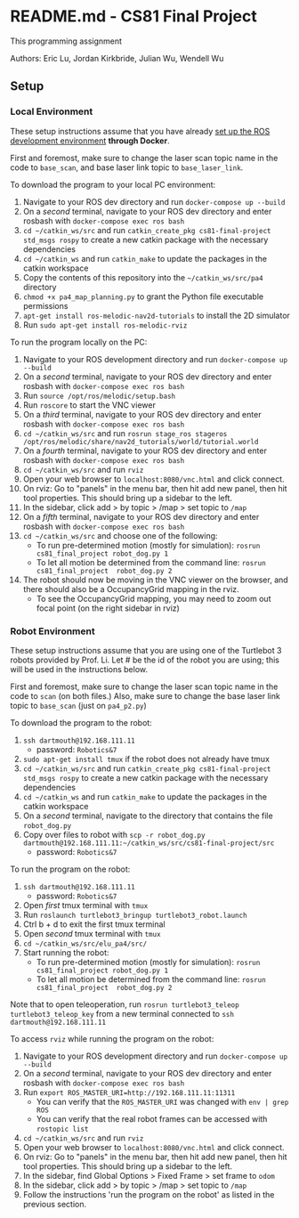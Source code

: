 # README.md - CS81 Final Project

This programming assignment

Authors: Eric Lu, Jordan Kirkbride, Julian Wu, Wendell Wu

## Setup

### Local Environment

These setup instructions assume that you have already [set up the ROS development environment](https://canvas.dartmouth.edu/courses/58298/pages/instructions-for-setting-up-ros-directly-ubuntu-or-docker) **through Docker**.

First and foremost, make sure to change the laser scan topic name in the code to `base_scan`, and base laser link topic to `base_laser_link`.

To download the program to your local PC environment:

1. Navigate to your ROS dev directory and run `docker-compose up --build`
2. On a *second* terminal, navigate to your ROS dev directory and enter rosbash with `docker-compose exec ros bash`
3. `cd ~/catkin_ws/src` and run `catkin_create_pkg cs81-final-project std_msgs rospy` to create a new catkin package with the necessary dependencies
4. `cd ~/catkin_ws` and run `catkin_make` to update the packages in the catkin workspace
5. Copy the contents of this repository into the `~/catkin_ws/src/pa4` directory
6. `chmod +x pa4_map_planning.py` to grant the Python file executable permissions
7. `apt-get install ros-melodic-nav2d-tutorials` to install the 2D simulator
8. Run `sudo apt-get install ros-melodic-rviz`

To run the program locally on the PC:

1. Navigate to your ROS development directory and run `docker-compose up --build`
2. On a *second* terminal, navigate to your ROS dev directory and enter rosbash with `docker-compose exec ros bash`
3. Run `source /opt/ros/melodic/setup.bash`
4. Run `roscore` to start the VNC viewer
5. On a *third* terminal, navigate to your ROS dev directory and enter rosbash with `docker-compose exec ros bash`
6. `cd ~/catkin_ws/src` and run `rosrun stage_ros stageros /opt/ros/melodic/share/nav2d_tutorials/world/tutorial.world`
7. On a *fourth* terminal, navigate to your ROS dev directory and enter rosbash with `docker-compose exec ros bash`
8. `cd ~/catkin_ws/src` and run `rviz`
9. Open your web browser to `localhost:8080/vnc.html` and click connect.
10. On rviz: Go to "panels" in the menu bar, then hit add new panel, then hit tool properties. This should bring up a sidebar to the left.
11. In the sidebar, click add > by topic > /map > set topic to `/map` 
12. On a *fifth* terminal, navigate to your ROS dev directory and enter rosbash with `docker-compose exec ros bash`
13. `cd ~/catkin_ws/src` and choose one of the following:
    - To run pre-determined motion (mostly for simulation): `rosrun cs81_final_project robot_dog.py 1`
    - To let all motion be determined from the command line: `rosrun cs81_final_project  robot_dog.py 2`
14. The robot should now be moving in the VNC viewer on the browser, and there should also be a OccupancyGrid mapping in the rviz.
    - To see the OccupancyGrid mapping, you may need to zoom out focal point (on the right sidebar in rviz)

### Robot Environment

These setup instructions assume that you are using one of the Turtlebot 3 robots provided by Prof. Li. 
Let # be the id of the robot you are using; this will be used in the instructions below.

First and foremost, make sure to change the laser scan topic name in the code to `scan` (on both files.)
Also, make sure to change the base laser link topic to `base_scan` (just on `pa4_p2.py`)

To download the program to the robot:
1. `ssh dartmouth@192.168.111.11`
   - password: `Robotics&7`
2. `sudo apt-get install tmux` if the robot does not already have tmux
3. `cd ~/catkin_ws/src` and run `catkin_create_pkg cs81-final-project std_msgs rospy` to create a new catkin package with the necessary dependencies
4. `cd ~/catkin_ws` and run `catkin_make` to update the packages in the catkin workspace
5. On a *second* terminal, navigate to the directory that contains the file `robot_dog.py`
6. Copy over files to robot with `scp -r robot_dog.py dartmouth@192.168.111.11:~/catkin_ws/src/cs81-final-project/src`
   - password: `Robotics&7`

To run the program on the robot:
1. `ssh dartmouth@192.168.111.11`
   - password: `Robotics&7`
2. Open *first* tmux terminal with `tmux`
3. Run `roslaunch turtlebot3_bringup turtlebot3_robot.launch`
4. Ctrl b + d to exit the first tmux terminal
5. Open *second* tmux terminal with `tmux`
6. `cd ~/catkin_ws/src/elu_pa4/src/`
7. Start running the robot:
    - To run pre-determined motion (mostly for simulation): `rosrun cs81_final_project robot_dog.py 1`
    - To let all motion be determined from the command line: `rosrun cs81_final_project  robot_dog.py 2`

Note that to open teleoperation, run `rosrun turtlebot3_teleop turtlebot3_teleop_key` from a new terminal connected to `ssh dartmouth@192.168.111.11`

To access `rviz` while running the program on the robot:
1. Navigate to your ROS development directory and run `docker-compose up --build`
2. On a *second* terminal, navigate to your ROS dev directory and enter rosbash with `docker-compose exec ros bash`
3. Run `export ROS_MASTER_URI=http://192.168.111.11:11311`
   - You can verify that the `ROS_MASTER_URI` was changed with `env | grep ROS`
   - You can verify that the real robot frames can be accessed with `rostopic list`
4. `cd ~/catkin_ws/src` and run `rviz`
5. Open your web browser to `localhost:8080/vnc.html` and click connect.
6. On rviz: Go to "panels" in the menu bar, then hit add new panel, then hit tool properties. This should bring up a sidebar to the left.
7. In the sidebar, find Global Options > Fixed Frame > set frame to `odom`
8. In the sidebar, click add > by topic > /map > set topic to `/map`
9. Follow the instructions 'run the program on the robot' as listed in the previous section.